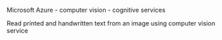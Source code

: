 Microsoft Azure - computer vision - cognitive services

Read printed and handwritten text from an image using computer vision service



